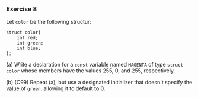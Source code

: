 ### Exercise 8
Let `color` be the following structur:
```
struct color{
    int red;
    int green;
    int blue;
};
```

(a) Write a declaration for a `const` variable named `MAGENTA` of type `struct color` whose members have the values 255, 0, and 255, respectively.

(b) (C99) Repeat (a), but use a designated initializer that doesn't specify the value of `green`, allowing it to default to 0.
